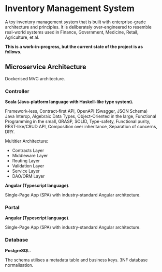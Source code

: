 # Inventory Management System

A toy inventory management system that is built with enterprise-grade architecture and principles. It is deliberately over-engineered to resemble real-world systems used in Finance, Government, Medicine, Retail, Agriculture, et al.

**This is a work-in-progress, but the current state of the project is as follows.**

## Microservice Architecture

Dockerised MVC architecture.

### Controller

**Scala (Java-platform language with Haskell-like type system).**

Framework-less, Contract-first API, OpenAPI (Swagger, JSON Schema) Java Interop, Algebraic Data Types, Object-Oriented in the large, Functional Programming in the small, GRASP, SOLID, Type-safety, Functional purity, REST-like/CRUD API, Composition over inheritance, Separation of concerns, DRY.

Multitier Architecture:

* Contracts Layer
* Middleware Layer
* Routing Layer
* Validation Layer
* Service Layer
* DAO/ORM Layer
<!-- * Schema Layer -->
<!-- * Testing Layer -->
<!-- * Documentation Layer -->
<!-- * View Layer -->
<!-- * Seeding Layer -->
<!-- Middleware Architecture: -->
<!--  -->
<!-- `Req` → Ensure HTTPS → Request Logging → OpenAPI Request Validation → Authorisation → Access Control → `Controller` → Prevent Caching → Error Formatting → `Res` -->

**Angular (Typescript language).**

Single-Page App (SPA) with industry-standard Angular architecture.

### Portal

**Angular (Typescript language).**

Single-Page App (SPA) with industry-standard Angular architecture.

### Database

**PostgreSQL.**

The schema utilises a metadata table and business keys. 3NF database normalisation.
